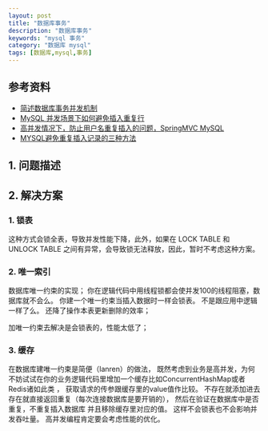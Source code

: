 ```yaml
---
layout: post
title: "数据库事务"
description: "数据库事务"
keywords: "mysql 事务"
category: "数据库 mysql"
tags: [数据库,mysql,事务]
---
```


## 参考资料
- [简述数据库事务并发机制](https://blog.csdn.net/justloveyou_/article/details/70312810)
- [MySQL 并发场景下如何避免插入重复行](https://blog.csdn.net/FrancisHe/article/details/83831030)
- [高并发情况下，防止用户名重复插入的问题，SpringMVC MySQL ](https://bbs.csdn.net/topics/392019730?page=1)
- [MYSQL避免重复插入记录的三种方法](https://blog.csdn.net/qq_35044419/article/details/81974207)


## 1. 问题描述
## 2. 解决方案
### 1. 锁表
这种方式会锁全表，导致并发性能下降，此外，如果在 LOCK TABLE 和 UNLOCK TABLE 之间有异常，会导致锁无法释放，因此，暂时不考虑这种方案。

### 2. 唯一索引
数据库唯一约束的实现；
你在逻辑代码中用线程锁都会使并发100的线程阻塞，数据库就不会么。
你建一个唯一约束当插入数据时一样会锁表。
不是跟应用中逻辑一样了么。
还降了操作本表更新删除的效率；

加唯一约束去解决是会锁表的，性能太低了；

### 3. 缓存
在数据库建唯一约束是简便（lanren）的做法，
既然考虑到业务是高并发，为何不妨试试在你的业务逻辑代码里增加一个缓存比如ConcurrentHashMap或者Redis诸如此类 ，
获取请求的传参跟缓存里的value值作比较。 
不存在就添加进去 存在就直接返回重复（每次连接数据库是要开销的）， 
然后在验证在数据库中是否重复，不重复插入数据库 并且移除缓存里对应的值。 
这样不会锁表也不会影响并发吞吐量。 
高并发编程肯定要会考虑性能的优化。
